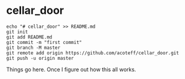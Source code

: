 # cellar_door

```
echo "# cellar_door" >> README.md
git init
git add README.md
git commit -m "first commit"
git branch -M master
git remote add origin https://github.com/acoteff/cellar_door.git
git push -u origin master
```                

Things go here. Once I figure out how this all works.
